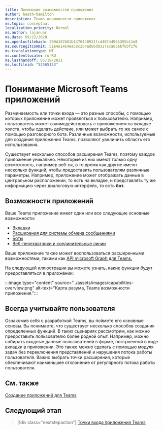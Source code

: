 ```yaml
---
title: Понимание возможностей приложения
author: heath-hamilton
description: Teams возможности приложения
ms.topic: conceptual
localization_priority: Normal
ms.author: lajanuar
ms.date: 09/22/2020
ms.openlocfilehash: 209d187681b1370440931fcd40744965395b13e8
ms.sourcegitcommit: 51e4a1464ea58c254ad6bd0317aca03ebf6bf1f6
ms.translationtype: MT
ms.contentlocale: ru-RU
ms.lasthandoff: 05/19/2021
ms.locfileid: "52565153"
---
```

# <a name="understand-microsoft-teams-app-capabilities"></a>Понимание Microsoft Teams приложений

Разминаемость или точки входа — это разные способы, с помощью которых приложение может проявляться к пользователю. Например, пользователь может взаимодействовать с приложением на вкладке холста, чтобы сделать действие, или может выбрать то же самое с помощью разговорного бота. Различные возможности, используемые для создания приложения Teams, позволяют увеличить область его использования.

Существует несколько способов расширения Teams, поэтому каждое приложение уникально. Некоторые из них имеют только одну возможность, например веб-ок, в то время как другие имеют несколько функций, чтобы предоставить пользователям различные параметры. Например, приложение может отображать данные в центральном расположении, то есть на вкладке, и представлять ту же информацию через диалоговую интерфейс, то есть **бот.** 

## <a name="app-capabilities"></a>Возможности приложений

Ваше Teams приложение имеет один или все следующие основные возможности:

* [Вкладки](../tabs/what-are-tabs.md)
* [Расширения для системы обмена сообщениями](../messaging-extensions/what-are-messaging-extensions.md)
* [Боты](../bots/what-are-bots.md)
* [Веб-перехватчики и соединительные линии](../webhooks-and-connectors/what-are-webhooks-and-connectors.md)

Ваше приложение также может воспользоваться расширенными возможностями, такими как [API microsoft Graph для Teams.](/graph/teams-concept-overview)

На следующей иллюстрации вы можете узнать, какие функции будут предоставляться в приложении:

:::image type="content" source="../assets/images/capabilities-overview.png" alt-text="Карта разума, Teams возможности приложения.":::

## <a name="always-consider-your-user"></a>Всегда учитывайте пользователя

Ознакомив себя с разработкой Teams, вы поймете его основные основы. Вы понимаете, что существует несколько способов создания определенных функций. В таких сценариях рассмотрим, как можно предоставить пользователю более родной опыт.
Например, можно собирать входные данные пользователей в форме, построенной в виде вкладки в приложении. Это также можно сделать с помощью модуля задач без переключения представлений и нарушения потока работы пользователя. Важно выбрать точки расширения, которые обеспечивают наименьшее отклонение от регулярного потока работы пользователя.

## <a name="see-also"></a>См. также

[Создание приложений для Teams](../overview.md)

## <a name="next-step"></a>Следующий этап

> [!div class="nextstepaction"]
> [Точки входа приложения Teams](../concepts/extensibility-points.md)
